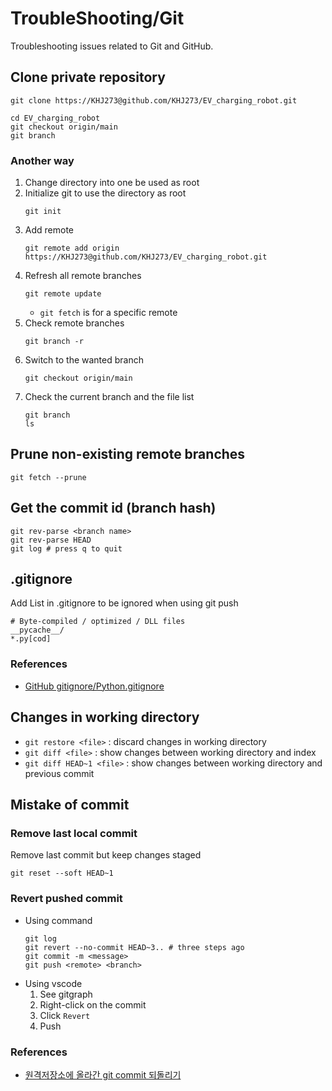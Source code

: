 # TroubleShooting/Git
Troubleshooting issues related to Git and GitHub.

## Clone private repository
```
git clone https://KHJ273@github.com/KHJ273/EV_charging_robot.git

cd EV_charging_robot
git checkout origin/main
git branch
```
### Another way
1. Change directory into one be used as root
2. Initialize git to use the directory as root
    ```
    git init
    ```
3. Add remote
    ```
    git remote add origin https://KHJ273@github.com/KHJ273/EV_charging_robot.git
    ```
4. Refresh all remote branches
    ```
    git remote update
    ```
    * `git fetch` is for a specific remote
5. Check remote branches
    ```
    git branch -r
    ```
6. Switch to the wanted branch
    ```
    git checkout origin/main
    ```
7. Check the current branch and the file list
    ```
    git branch
    ls
    ```

## Prune non-existing remote branches
```
git fetch --prune
```

## Get the commit id (branch hash)
```
git rev-parse <branch name>
git rev-parse HEAD
git log # press q to quit
```

## .gitignore
Add List in .gitignore to be ignored when using git push
```
# Byte-compiled / optimized / DLL files
__pycache__/
*.py[cod]
```
### References
* [GitHub gitignore/Python.gitignore](https://github.com/github/gitignore/blob/main/Python.gitignore)

## Changes in working directory
* `git restore <file>` : discard changes in working directory
* `git diff <file>` : show changes between working directory and index
* `git diff HEAD~1 <file>` : show changes between working directory and previous commit

## Mistake of commit
### Remove last local commit
Remove last commit but keep changes staged
```
git reset --soft HEAD~1
```

### Revert pushed commit
* Using command
    ```shell
    git log 
    git revert --no-commit HEAD~3.. # three steps ago
    git commit -m <message>
    git push <remote> <branch>
    ```
* Using vscode
    1. See gitgraph
    2. Right-click on the commit
    3. Click `Revert`
    4. Push
### References
* [원격저장소에 올라간 git commit 되돌리기](https://simple-ing.tistory.com/60)